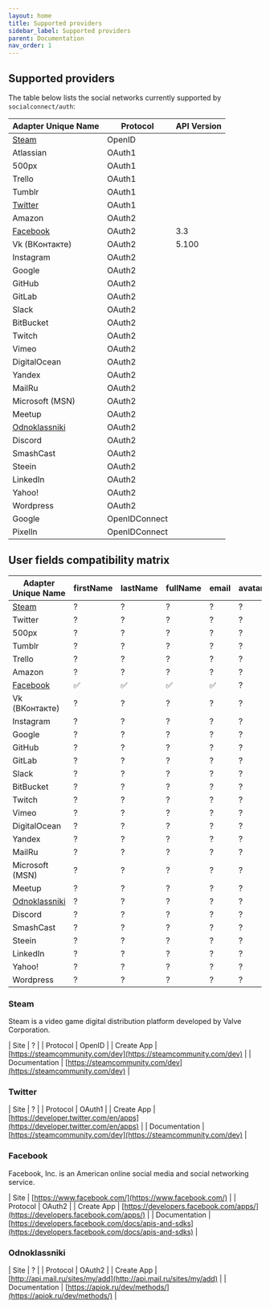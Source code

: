 ```yaml
---
layout: home
title: Supported providers
sidebar_label: Supported providers
parent: Documentation
nav_order: 1
---
```


## Supported providers

The table below lists the social networks currently supported by `socialconnect/auth`:

| Adapter Unique Name             | Protocol         | API Version  |
|---------------------------------|------------------|--------------|
| [Steam](#steam)                 | OpenID           |              |
| Atlassian                       | OAuth1           |              |
| 500px                           | OAuth1           |              |
| Trello                          | OAuth1           |              |
| Tumblr                          | OAuth1           |              |
| [Twitter](#twitter)             | OAuth1           |              |
| Amazon                          | OAuth2           |              |
| [Facebook](#facebook)           | OAuth2           | 3.3          |
| Vk (ВКонтакте)                  | OAuth2           | 5.100        |
| Instagram                       | OAuth2           |              |
| Google                          | OAuth2           |              |
| GitHub                          | OAuth2           |              |
| GitLab                          | OAuth2           |              |
| Slack                           | OAuth2           |              |
| BitBucket                       | OAuth2           |              |
| Twitch                          | OAuth2           |              |
| Vimeo                           | OAuth2           |              |
| DigitalOcean                    | OAuth2           |              |
| Yandex                          | OAuth2           |              |
| MailRu                          | OAuth2           |              |
| Microsoft (MSN)                 | OAuth2           |              |
| Meetup                          | OAuth2           |              |
| [Odnoklassniki](#odnoklassniki) | OAuth2           |          |
| Discord                         | OAuth2           |              |
| SmashCast                       | OAuth2           |              |
| Steein                          | OAuth2           |              |
| LinkedIn                        | OAuth2           |              |
| Yahoo!                          | OAuth2           |              |
| Wordpress                       | OAuth2           |              |
| Google                          | OpenIDConnect    |              |
| PixelIn                         | OpenIDConnect    |              |

## User fields compatibility matrix

| Adapter Unique Name   | firstName | lastName | fullName | email | avatar | gender | birthday | username | pictureURL |
|-----------------------|-----------|----------|----------|-------|--------|--------|----------|----------|------------|
| [Steam](#steam)       | ?         | ?        | ?        | ?     | ?      | ?      | ?        | ?        | ?          |
| Twitter               | ?         | ?        | ?        | ?     | ?      | ?      | ?        | ?        | ?          |
| 500px                 | ?         | ?        | ?        | ?     | ?      | ?      | ?        | ?        | ?          |
| Tumblr                | ?         | ?        | ?        | ?     | ?      | ?      | ?        | ?        | ?          |
| Trello                | ?         | ?        | ?        | ?     | ?      | ?      | ?        | ?        | ?          |
| Amazon                | ?         | ?        | ?        | ?     | ?      | ?      | ?        | ?        | ?          |
| [Facebook](#facebook) | ✅        | ✅       | ✅        | ✅    | ?      | ✅     | ?        | ?        | ✅          |
| Vk (ВКонтакте)        | ?         | ?        | ?        | ?     | ?      | ?      | ?        | ?        | ?          |
| Instagram             | ?         | ?        | ?        | ?     | ?      | ?      | ?        | ?        | ?          |
| Google                | ?         | ?        | ?        | ?     | ?      | ?      | ?        | ?        | ?          |
| GitHub                | ?         | ?        | ?        | ?     | ?      | ?      | ?        | ?        | ?          |
| GitLab                | ?         | ?        | ?        | ?     | ?      | ?      | ?        | ?        | ?          |
| Slack                 | ?         | ?        | ?        | ?     | ?      | ?      | ?        | ?        | ?          |
| BitBucket             | ?         | ?        | ?        | ?     | ?      | ?      | ?        | ?        | ?          |
| Twitch                | ?         | ?        | ?        | ?     | ?      | ?      | ?        | ?        | ?          |
| Vimeo                 | ?         | ?        | ?        | ?     | ?      | ?      | ?        | ?        | ?          |
| DigitalOcean          | ?         | ?        | ?        | ?     | ?      | ?      | ?        | ?        | ?          |
| Yandex                | ?         | ?        | ?        | ?     | ?      | ?      | ?        | ?        | ?          |
| MailRu                | ?         | ?        | ?        | ?     | ?      | ?      | ?        | ?        | ?          |
| Microsoft (MSN)       | ?         | ?        | ?        | ?     | ?      | ?      | ?        | ?        | ?          |
| Meetup                | ?         | ?        | ?        | ?     | ?      | ?      | ?        | ?        | ?          |
| [Odnoklassniki](#odnoklassniki)       | ?         | ?        | ?        | ?     | ?      | ?      | ?        | ?        | ?          |
| Discord               | ?         | ?        | ?        | ?     | ?      | ?      | ?        | ?        | ?          |
| SmashCast             | ?         | ?        | ?        | ?     | ?      | ?      | ?        | ?        | ?          |
| Steein                | ?         | ?        | ?        | ?     | ?      | ?      | ?        | ?        | ?          |
| LinkedIn              | ?         | ?        | ?        | ?     | ?      | ?      | ?        | ?        | ?          |
| Yahoo!                | ?         | ?        | ?        | ?     | ?      | ?      | ?        | ?        | ?          |
| Wordpress             | ?         | ?        | ?        | ?     | ?      | ?      | ?        | ?        | ?          |

### Steam

Steam is a video game digital distribution platform developed by Valve Corporation. 

| Site                      | ? |
| Protocol                  | OpenID |
| Create App                | [https://steamcommunity.com/dev](https://steamcommunity.com/dev) |
| Documentation             | [https://steamcommunity.com/dev](https://steamcommunity.com/dev) |

### Twitter

| Site                      | ? |
| Protocol                  | OAuth1 |
| Create App                | [https://developer.twitter.com/en/apps](https://developer.twitter.com/en/apps) |
| Documentation             | [https://steamcommunity.com/dev](https://steamcommunity.com/dev) |

### Facebook

Facebook, Inc. is an American online social media and social networking service.  

| Site                      | [https://www.facebook.com/](https://www.facebook.com/) |
| Protocol                  | OAuth2                    |
| Create App                | [https://developers.facebook.com/apps/](https://developers.facebook.com/apps/) |
| Documentation             | [https://developers.facebook.com/docs/apis-and-sdks](https://developers.facebook.com/docs/apis-and-sdks) |

### Odnoklassniki

| Site                      | ? |
| Protocol                  | OAuth2 |
| Create App                | [http://api.mail.ru/sites/my/add](http://api.mail.ru/sites/my/add) |
| Documentation             | [https://apiok.ru/dev/methods/](https://apiok.ru/dev/methods/) |
